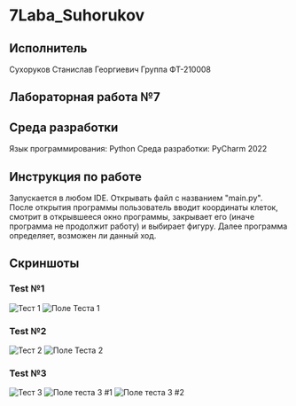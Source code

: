 # 7Laba_Suhorukov
## Исполнитель
Сухоруков Станислав Георгиевич
Группа ФТ-210008
## Лабораторная работа №7

## Среда разработки
Язык программирования: Python
Среда разработки: PyCharm 2022
## Инструкция по работе
Запускается в любом IDE. Открывать файл с названием "main.py".
После открытия программы пользователь вводит координаты клеток, смотрит в открывшееся окно программы, закрывает его (иначе программа не продолжит работу) и выбирает фигуру. Далее программа определяет, возможен ли данный ход.

## Скриншоты
### Test №1
![Тест 1](https://user-images.githubusercontent.com/113459363/208415427-133194f7-e30e-493f-855a-b1ab6c1277e3.PNG)
![Поле Теста 1](https://user-images.githubusercontent.com/113459363/208415437-29f9d74f-61ac-4d12-b53d-57c8ea47e5d9.PNG)

### Test №2
![Тест 2](https://user-images.githubusercontent.com/113459363/208415465-1e27a910-11e6-4d5e-8bf0-4b47b2464733.PNG)
![Поле Теста 2](https://user-images.githubusercontent.com/113459363/208415476-6402670d-bd28-496d-9c25-72047513a462.PNG)

### Test №3
![Тест 3](https://user-images.githubusercontent.com/113459363/208415492-4b9571a5-a263-4671-adc9-ecba56ab90d4.PNG)
![Поле теста 3 #1](https://user-images.githubusercontent.com/113459363/208415505-178b3d97-a3b2-4b7c-ad2d-3ed42812904d.PNG)
![Поле теста 3 #2](https://user-images.githubusercontent.com/113459363/208415511-f849caa4-42c4-4c53-b183-954e7990af49.PNG)
